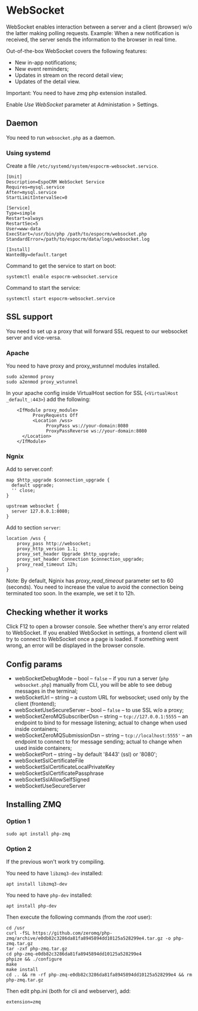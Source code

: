 # WebSocket

WebSocket enables interaction between a server and a client (browser) w/o the latter making polling requests. Example: When a new notification is received, the server sends the information to the browser in real time.

Out-of-the-box WebSocket covers the following features:

* New in-app notifications;
* New event reminders;
* Updates in stream on the record detail view;
* Updates of the detail view.

Important: You need to have *zmq* php extension installed.

Enable *Use WebSocket* parameter at Administation > Settings.

## Daemon

You need to run `websocket.php` as a daemon.

### Using systemd

Create a file `/etc/systemd/system/espocrm-websocket.service`.

```
[Unit]
Description=EspoCRM WebSocket Service
Requires=mysql.service
After=mysql.service
StartLimitIntervalSec=0

[Service]
Type=simple
Restart=always
RestartSec=5
User=www-data
ExecStart=/usr/bin/php /path/to/espocrm/websocket.php
StandardError=/path/to/espocrm/data/logs/websocket.log

[Install]
WantedBy=default.target
```

Command to get the service to start on boot:

`systemctl enable espocrm-websocket.service`


Command to start the service:

`systemctl start espocrm-websocket.service`

## SSL support

You need to set up a proxy that will forward SSL request to our websocket server and vice-versa.

### Apache

You need to have proxy and proxy_wstunnel modules installed.

```
sudo a2enmod proxy
sudo a2enmod proxy_wstunnel
```

In your apache config inside VirtualHost section for SSL (`<VirtualHost _default_:443>`) add the following:

```
    <IfModule proxy_module>
          ProxyRequests Off
          <Location /wss>
               ProxyPass ws://your-domain:8080
               ProxyPassReverse ws://your-domain:8080
	  </Location>
    </IfModule>
```

### Ngnix

Add to server.conf:

```
map $http_upgrade $connection_upgrade {
  default upgrade;
  '' close;
}

upstream websocket {
  server 127.0.0.1:8080;
}
```

Add to section `server`:

```
location /wss {
    proxy_pass http://websocket;
    proxy_http_version 1.1;
    proxy_set_header Upgrade $http_upgrade;
    proxy_set_header Connection $connection_upgrade;
    proxy_read_timeout 12h;
}
```

Note: By default, Nginix has *proxy_read_timeout* parameter set to 60 (seconds). You need to increase the value to avoid the connection being terminated too soon. In the example, we set it to 12h.

## Checking whether it works

Click F12 to open a browser console. See whether there's any error related to WebSocket. If you enabled WebSocket in settings, a frontend client will try to connect to WebSocket once a page is loaded. If something went wrong, an error will be displayed in the browser console.

## Config params

* webSocketDebugMode – bool – `false` – if you run a server (`php websocket.php`) manually from CLI, you will be able to see debug messages in the terminal;
* webSocketUrl – string – a custom URL for websocket; used only by the client (frontend);
* webSocketUseSecureServer – bool – `false` – to use SSL w/o a proxy;
* webSocketZeroMQSubscriberDsn – string – `tcp://127.0.0.1:5555` – an endpoint to bind to for message listening; actual to change when used inside containers;
* webSocketZeroMQSubmissionDsn – string – `tcp://localhost:5555'` – an endpoint to connect to for message sending; actual to change when used inside containers;
* webSocketPort – string – by default '8443' (ssl) or '8080';
* webSocketSslCertificateFile
* webSocketSslCertificateLocalPrivateKey
* webSocketSslCertificatePassphrase
* webSocketSslAllowSelfSigned
* webSocketUseSecureServer

## Installing ZMQ

### Option 1

```
sudo apt install php-zmq
```

### Option 2

If the previous won't work try compiling.

You need to have `libzmq3-dev` installed:

```
apt install libzmq3-dev
```
You need to have `php-dev` installed:

```
apt install php-dev
```

Then execute the following commands (from the *root* user):

```
cd /usr
curl -fSL https://github.com/zeromq/php-zmq/archive/e0db82c3286da81fa8945894dd10125a528299e4.tar.gz -o php-zmq.tar.gz
tar -zxf php-zmq.tar.gz
cd php-zmq-e0db82c3286da81fa8945894dd10125a528299e4
phpize && ./configure
make
make install
cd .. && rm -rf php-zmq-e0db82c3286da81fa8945894dd10125a528299e4 && rm php-zmq.tar.gz
```

Then edit php.ini (both for cli and webserver), add:

```
extension=zmq
```
